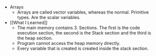 - Arrays
	- Arrays are called vector variables, whereas the normal. Primitive types. Are the scalar variables.
- [[What I Learned]]
	- The main memory contains 3. Sections. The first is the code execution section, the second is the Stack section and the third is the heap section.
	- Program cannot access the heap memory directly.
	- Every variable that is created is created inside the stack section.